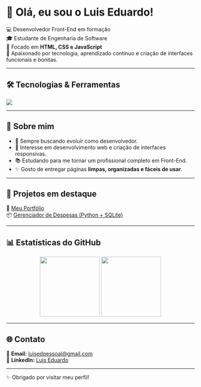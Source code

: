 # 👋 Olá, eu sou o Luis Eduardo!

💻 Desenvolvedor Front-End em formação  
🎓 Estudante de Engenharia de Software  
🌱 Focado em **HTML, CSS e JavaScript**  
🚀 Apaixonado por tecnologia, aprendizado contínuo e criação de interfaces funcionais e bonitas.

---

## 🛠️ Tecnologias & Ferramentas
<div align="left">
  <img src="https://skillicons.dev/icons?i=html,css,js,git,github,vscode" />
</div>

---

## 📌 Sobre mim
- 📖 Sempre buscando evoluir como desenvolvedor.
- 🎯 Interesse em desenvolvimento web e criação de interfaces responsivas.
- 📚 Estudando para me tornar um profissional completo em Front-End.
- ✨ Gosto de entregar páginas **limpas, organizadas e fáceis de usar**.

---

## 📂 Projetos em destaque
🔗 [Meu Portfólio](https://lu1sed.github.io/Meu-portif-lio/)  
📦 [Gerenciador de Despesas (Python + SQLite)](https://github.com/LU1SED/gerenciador_despesas)  

---

## 📊 Estatísticas do GitHub
<div align="center">
  <img src="https://github-readme-stats.vercel.app/api?username=LU1SED&show_icons=true&theme=tokyonight" height="160"/>
  <img src="https://github-readme-stats.vercel.app/api/top-langs/?username=LU1SED&layout=compact&theme=tokyonight" height="160"/>
</div>

---

## 🌐 Contato
📧 **Email:** luisedpessoal@gmail.com  
💼 **LinkedIn:** [Luis Eduardo](https://www.linkedin.com/in/seu-link-linkedin)  

---
✨ Obrigado por visitar meu perfil!  
